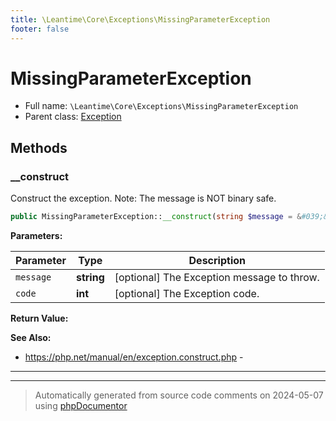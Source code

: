 ```yaml
---
title: \Leantime\Core\Exceptions\MissingParameterException
footer: false
---
```


# MissingParameterException





* Full name: `\Leantime\Core\Exceptions\MissingParameterException`
* Parent class: [Exception](../../../../classes.md)



## Methods

### __construct

Construct the exception. Note: The message is NOT binary safe.

```php
public MissingParameterException::__construct(string $message = &#039;&#039;, int $code = 422): mixed
```








**Parameters:**

| Parameter | Type | Description |
|-----------|------|-------------|
| `message` | **string** | [optional] The Exception message to throw. |
| `code` | **int** | [optional] The Exception code. |


**Return Value:**




**See Also:**

* https://php.net/manual/en/exception.construct.php - 

---


---
> Automatically generated from source code comments on 2024-05-07 using [phpDocumentor](http://www.phpdoc.org/)
